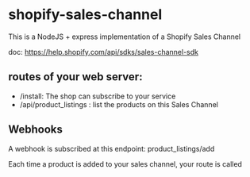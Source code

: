 # shopify-sales-channel
This is a NodeJS + express implementation of a Shopify Sales Channel

doc: https://help.shopify.com/api/sdks/sales-channel-sdk

## routes of your web server:
- /install: The shop can subscribe to your service
- /api/product_listings : list the products on this Sales Channel

## Webhooks
A webhook is subscribed at this endpoint: product_listings/add

Each time a product is added to your sales channel, your route is called
